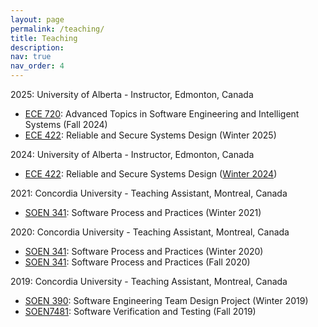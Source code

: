 ```yaml
---
layout: page
permalink: /teaching/
title: Teaching
description: 
nav: true
nav_order: 4
---
```


2025: University of Alberta - Instructor, Edmonton, Canada
- [ECE 720](https://apps.ualberta.ca/catalogue/course/ece/720): Advanced Topics in Software Engineering and Intelligent Systems (Fall 2024)
- [ECE 422](https://apps.ualberta.ca/catalogue/course/ece/422): Reliable and Secure Systems Design (Winter 2025)

2024: University of Alberta - Instructor, Edmonton, Canada
- [ECE 422](https://apps.ualberta.ca/catalogue/course/ece/422): Reliable and Secure Systems Design ([Winter 2024](/ece422))

2021: Concordia University - Teaching Assistant, Montreal, Canada
- [SOEN 341](https://www.concordia.ca/academics/undergraduate/calendar/current/section-71-gina-cody-school-of-engineering-and-computer-science/section-71-70-department-of-computer-science-and-software-engineering/section-71-70-10-computer-science-and-software-engineering-courses.html#:~:text=SOEN%20341%20Software%20Process%20and%20Practices): Software Process and Practices (Winter 2021)

2020: Concordia University - Teaching Assistant, Montreal, Canada
- [SOEN 341](https://www.concordia.ca/academics/undergraduate/calendar/current/section-71-gina-cody-school-of-engineering-and-computer-science/section-71-70-department-of-computer-science-and-software-engineering/section-71-70-10-computer-science-and-software-engineering-courses.html#:~:text=SOEN%20341%20Software%20Process%20and%20Practices): Software Process and Practices (Winter 2020)
- [SOEN 341](https://www.concordia.ca/academics/undergraduate/calendar/current/section-71-gina-cody-school-of-engineering-and-computer-science/section-71-70-department-of-computer-science-and-software-engineering/section-71-70-10-computer-science-and-software-engineering-courses.html#:~:text=SOEN%20341%20Software%20Process%20and%20Practices): Software Process and Practices (Fall 2020)

2019: Concordia University - Teaching Assistant, Montreal, Canada
- [SOEN 390](https://www.concordia.ca/academics/undergraduate/calendar/current/section-71-gina-cody-school-of-engineering-and-computer-science/section-71-70-department-of-computer-science-and-software-engineering/section-71-70-10-computer-science-and-software-engineering-courses.html#3719): Software Engineering Team Design Project (Winter 2019)
- [SOEN7481](https://www.concordia.ca/academics/graduate/calendar/current/gina-cody-school-of-engineering-and-computer-science-courses/computer-science-and-software-engineering-master-s-and-phd-courses.html#:~:text=SOEN%207481%20Software%20Verification%20and%20Testing): Software Verification and Testing (Fall 2019)
